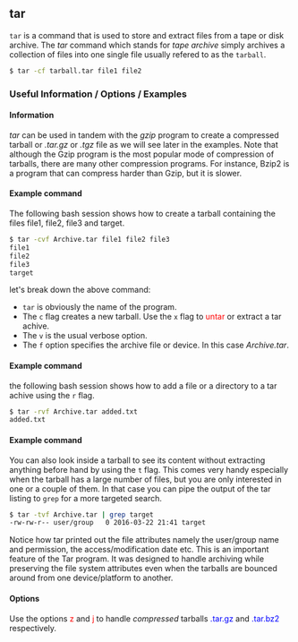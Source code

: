 ---
---

tar
-------
`tar` is a command that is used to store and extract files from a tape or disk archive.
The _tar_ command which stands for _tape_ _archive_ simply archives a collection of files into one single file usually refered to as the `tarball`.

~~~ bash
$ tar -cf tarball.tar file1 file2
~~~

<!--more-->

### Useful Information / Options / Examples

#### Information
_tar_ can be used in tandem with the _gzip_ program to create a compressed tarball or _.tar.gz_ or _.tgz_ file as we will see later in the examples. Note that although the Gzip program is the most popular mode of compression of tarballs, there are many other compression programs. For instance, Bzip2 is a program that can compress harder than Gzip, but it is slower.

#### Example command
The following bash session shows how to create a tarball containing the files file1, file2, file3 and target.

~~~ bash
$ tar -cvf Archive.tar file1 file2 file3
file1
file2
file3
target
~~~

let's break down the above command:

* `tar` is obviously the name of the program.
* The `c` flag creates a new tarball. Use the `x` flag to <span style="color:red;">untar</span> or extract a tar achive.
* The `v` is the usual verbose option.
* The `f` option specifies the archive file or device. In this case _Archive.tar_.

#### Example command
the following bash session shows how to add a file or a directory to a tar achive using the `r` flag.

~~~ bash
$ tar -rvf Archive.tar added.txt
added.txt
~~~

#### Example command
You can also look inside a tarball to see its content without extracting anything before hand by using the `t` flag. This comes very handy especially when the tarball has a large number of files, but you are only interested in one or a couple of them. In that case you can pipe the output of the tar listing to `grep` for a more targeted search. 

~~~ bash
$ tar -tvf Archive.tar | grep target
-rw-rw-r-- user/group	0 2016-03-22 21:41 target
~~~

Notice how tar printed out the file attributes namely the user/group name and permission, the access/modification date etc. This is an important feature of the Tar program. It was designed to handle archiving while preserving the file system attributes even when the tarballs are bounced around from one device/platform to another.

#### Options
 Use the options <span style="color:red;">z</span> and <span style="color:red;">j</span> to handle _compressed_ tarballs <span style="color:blue;">.tar.gz</span> and <span style="color:blue;">.tar.bz2</span> respectively.
